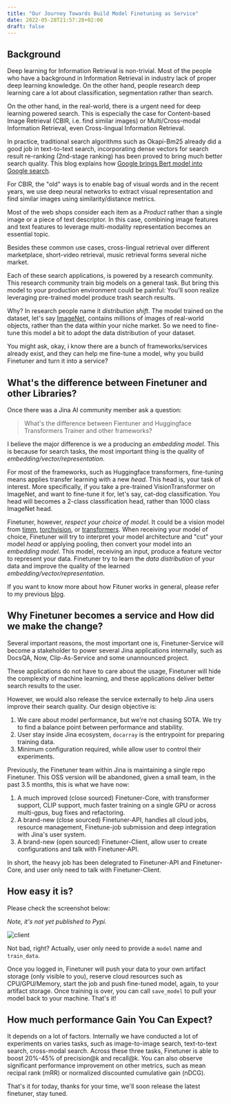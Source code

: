 ```yaml
---
title: "Our Journey Towards Build Model Finetuning as Service"
date: 2022-05-28T21:57:28+02:00
draft: false
---
```


## Background

Deep learning for Information Retrieval is non-trivial.
Most of the people who have a background in Information Retrieval in industry lack of proper deep learning knowledge.
On the other hand, people research deep learning care a lot about classification, segmentation rather than search.

On the other hand, in the real-world,
there is a urgent need for deep learning powered search.
This is especially the case for Content-based Image Retrieval (CBIR, i.e. find similar images)
or Multi/Cross-modal Information Retrieval, even Cross-lingual Information Retrieval.

In practice, traditional search algorithms such as Okapi-Bm25 already did a good job in text-to-text search,
incorporating dense vectors for search result re-ranking (2nd-stage ranking) has been proved to bring much better search quality.
This blog explains how [Google brings Bert model into Google search](https://blog.google/products/search/search-language-understanding-bert/).

For CBIR, the "old" ways is to enable bag of visual words and in the recent years,
we use deep neural networks to extract visual representation and find similar images using similarity/distance metrics.

Most of the web shops consider each item as a *Product* rather than a single image or a piece of text descriptor.
In this case, combining image features and text features to leverage multi-modality representation becomes an essential topic.

Besides these common use cases, cross-lingual retrieval over different marketplace,
short-video retrieval, music retrieval forms several niche market.

Each of these search applications, is powered by a research community.
This research community train big models on a general task.
But bring this model to your production environment could be painful:
You'll soon realize leveraging pre-trained model produce trash search results.

Why? In research people name it *distribution shift*.
The model trained on the dataset, let's say [ImageNet](https://www.image-net.org/),
contains millions of images of real-world objects,
rather than the data within your niche market.
So we need to fine-tune this model a bit to adopt the data distribution of your dataset.

You might ask,
okay, i know there are a bunch of frameworks/services already exist, and they can help me fine-tune a model,
why you build Finetuner and turn it into a service?

## What's the difference between Finetuner and other Libraries?

Once there was a Jina AI community member ask a question:

> What's the difference between Fientuner and Huggingface Transformers Trainer and other frameworks?

I believe the major difference is we a producing an *embedding model*.
This is because for search tasks,
the most important thing is the quality of *embedding/vector/representation*.

For most of the frameworks, such as Huggingface transformers,
fine-tuning means applies transfer learning with a new *head*.
This head is, your task of interest.
More specifically, if you take a pre-trained VisionTransformer on ImageNet,
and want to fine-tune it for, let's say, cat-dog classification.
You head will becomes a 2-class classification head, rather than 1000 class ImageNet head.

Finetuner, however, *respect your choice of model*.
It could be a vision model from [timm](https://github.com/rwightman/pytorch-image-models),
[torchvision](https://github.com/pytorch/vision), or [transformers](https://github.com/huggingface/transformers).
When receiving your model of choice, Finetuner will try to interpret your model architecture and "cut" your model *head*
or applying pooling,
then convert your model into an *embedding model*.
This model, receiving an input, produce a feature vector to represent your data.
Finetuner try to learn the *data distribution* of your data and improve the quality of the learned *embedding/vector/representation*.

If you want to know more about how Fituner works in general,
please refer to my previous [blog](metric-vs-ssl.md).

## Why Finetuner becomes a service and How did we make the change?

Several important reasons,
the most important one is,
Finetuner-Service will become a stakeholder to power several Jina applications internally,
such as DocsQA, Now, Clip-As-Service and some unannounced project.

These applications do not have to care about the usage,
Finetuner will hide the complexity of machine learning,
and these applications deliver better search results to the user.

However, we would also release the service externally to help Jina users improve their search quality.
Our design objective is:

1. We care about model performance, but we're not chasing SOTA. We try to find a balance point between performance and stability.
2. User stay inside Jina ecosystem, `docarray` is the entrypoint for preparing training data.
3. Minimum configuration required, while allow user to control their experiments.

Previously, the Finetuner team within Jina is maintaining a single repo Finetuner.
This OSS version will be abandoned,
given a small team, in the past 3.5 months, this is what we have now:

1. A much improved (close sourced) Finetuner-Core, with transformer support, CLIP support, much faster training on a single GPU or across multi-gpus, bug fixes and refactoring.
2. A brand-new (close sourced) Finetuner-API, handles all cloud jobs, resource management, Finetune-job submission and deep integration with Jina's user system.
3. A brand-new (open sourced) Finetuner-Client, allow user to create configurations and talk with Finetuner-API.

In short, the heavy job has been delegrated to Finetuner-API and Finetuner-Core,
and user only need to talk with Finetuner-Client.

## How easy it is?

Please check the screenshot below:

*Note, it's not yet published to Pypi.*

![client](/finetuner.jpeg)

Not bad, right?
Actually, user only need to provide a `model` name and `train_data`.

Once you logged in,
Finetuner will push your data to your own artifact storage (only visible to you),
reserve cloud resources such as CPU/GPU/Memory, start the job and push fine-tuned model, again,
to your artifact storage.
Once training is over, you can call `save_model` to pull your model back to your machine.
That's it!

## How much performance Gain You Can Expect?

It depends on a lot of factors.
Internally we have conducted a lot of experiments on varies tasks,
such as image-to-image search, text-to-text search, cross-modal search.
Across these three tasks, Finetuner is able to boost 20%-45% of precision@k and recall@k.
You can also observe significant performance improvement on other metrics,
such as mean recipal rank (mRR) or normalized discounted cumulative gain (nDCG).

That's it for today, thanks for your time, we'll soon release the latest finetuner, stay tuned.

